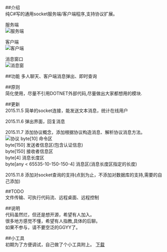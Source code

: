 ##介绍	
纯C#写的通用socket服务端/客户端程序,支持协议扩展。	  
  
服务端  
![服务端](https://github.com/tinygg/Socket.Net/blob/master/image/server.png?raw=true)  
  
客户端  
![客户端](https://github.com/tinygg/Socket.Net/blob/master/image/client.png?raw=true)  
  
消息窗口  
![消息窗](https://github.com/tinygg/Socket.Net/blob/master/image/msg.png?raw=true)  

##功能
多人聊天、客户端消息弹出、即时查询	

##原则	
简化使用，尽量不引用DOTNET外部代码,尽量做出大家都想用的模块.	

##更新	
2015.11.5  简单的socket连接，能发送文本消息，统计在线用户

2015.11.6  弹出界面，回复消息	

2015.11.7  添加协议概念，添加根据协议构造消息、解析协议消息方法。	
![协议](https://github.com/tinygg/Socket.Net/blob/master/image/protocol.png?raw=true)
byte[10] 命令区  
byte[150] 发送者信息区(包含认证信息)  
byte[150] 接收者信息区  
byte[4] 消息长度区  
byte[any < 65535-10-150-150-4] 消息区(消息长度区指定的长度)	  

2015.11.8  添加对socket查询的支持(点到为止，不添加对数据库的支持,需要的自己添加)

##TODO  
文件传输、可执行代码流、远程桌面、远程控制  

##说明  
代码虽然烂，但还是想开源，希望有人加入。  
很多地方感觉不懂，希望有人指教,具体的后聊。  
如果不参与，请不要空泛的GGYY了。

##小工具  
初期为了方便调试，自己做了个小工具附上。
[下载](https://github.com/tinygg/Tools.Net/releases/download/V0.1/Convert.zip)